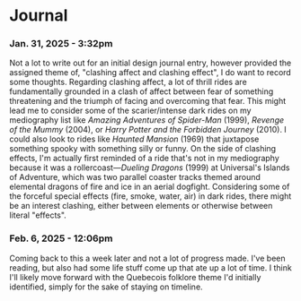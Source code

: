 # Journal

### Jan. 31, 2025 - 3:32pm

Not a lot to write out for an initial design journal entry, however provided the assigned theme of, "clashing affect and clashing effect", I do want to record some thoughts. Regarding clashing affect, a lot of thrill rides are fundamentally grounded in a clash of affect between fear of something threatening and the triumph of facing and overcoming that fear. This might lead me to consider some of the scarier/intense dark rides on my mediography list like *Amazing Adventures of Spider-Man* (1999), *Revenge of the Mummy* (2004), or *Harry Potter and the Forbidden Journey* (2010). I could also look to rides like *Haunted Mansion* (1969) that juxtapose something spooky with something silly or funny. On the side of clashing effects, I'm actually first reminded of a ride that's not in my mediography because it was a rollercoast—*Dueling Dragons* (1999) at Universal's Islands of Adventure, which was two parallel coaster tracks themed around elemental dragons of fire and ice in an aerial dogfight. Considering some of the forceful special effects (fire, smoke, water, air) in dark rides, there might be an interest clashing, either between elements or otherwise between literal "effects".  

### Feb. 6, 2025 - 12:06pm

Coming back to this a week later and not a lot of progress made. I've been reading, but also had some life stuff come up that ate up a lot of time. I think I'll likely move forward with the Quebecois folklore theme I'd initially identified, simply for the sake of staying on timeline.  
